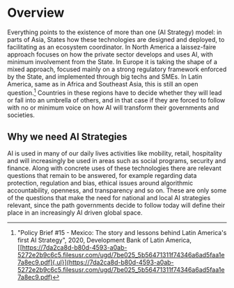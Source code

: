 # Overview

Everything points to the existence of more than one (AI Strategy) model:
in parts of Asia, States how these technologies are designed and
deployed, to facilitating as an ecosystem coordinator. In North America
a laissez-faire approach focuses on how the private sector develops and
uses AI, with minimum involvement from the State. In Europe it is taking
the shape of a mixed approach, focused mainly on a strong regulatory
framework enforced by the State, and implemented through big techs and
SMEs. In Latin America, same as in Africa and Southeast Asia, this is
still an open question.[^1] Countries in these regions have to decide
whether they will lead or fall into an umbrella of others, and in that
case if they are forced to follow with no or minimum voice on how AI
will transform their governments and societies.

## Why we need AI Strategies

AI is used in many of our daily lives activities like mobility, retail,
hospitality and will increasingly be used in areas such as social
programs, security and finance. Along with concrete uses of these
technologies there are relevant questions that remain to be answered,
for example regarding data protection, regulation and bias, ethical
issues around algorithmic accountability, openness, and transparency and
so on. These are only some of the questions that make the need for
national and local AI strategies relevant, since the path governments
decide to follow today will define their place in an increasingly AI
driven global space.

[^1]: "Policy Brief #15 - Mexico: The story and lessons behind Latin America's first AI Strategy", 2020, Development Bank of Latin America, [[https://7da2ca8d-b80d-4593-a0ab-5272e2b9c6c5.filesusr.com/ugd/7be025_5b56471311f74346a6ad5faa1e7a8ec9.pdf]{.ul}](https://7da2ca8d-b80d-4593-a0ab-5272e2b9c6c5.filesusr.com/ugd/7be025_5b56471311f74346a6ad5faa1e7a8ec9.pdf)
